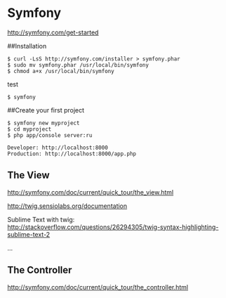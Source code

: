 # Symfony

http://symfony.com/get-started

##Installation

```
$ curl -LsS http://symfony.com/installer > symfony.phar
$ sudo mv symfony.phar /usr/local/bin/symfony
$ chmod a+x /usr/local/bin/symfony
```
test
```
$ symfony
```

##Create your first project

```
$ symfony new myproject
$ cd myproject
$ php app/console server:ru

Developer: http://localhost:8000
Production: http://localhost:8000/app.php
```

## The View

http://symfony.com/doc/current/quick_tour/the_view.html

http://twig.sensiolabs.org/documentation

Sublime Text with twig: http://stackoverflow.com/questions/26294305/twig-syntax-highlighting-sublime-text-2

...

## The Controller

http://symfony.com/doc/current/quick_tour/the_controller.html




